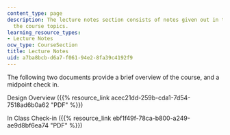```yaml
---
content_type: page
description: The lecture notes section consists of notes given out in the class for
  the course topics.
learning_resource_types:
- Lecture Notes
ocw_type: CourseSection
title: Lecture Notes
uid: a7ba8bcb-d6a7-f061-94e2-8fa39c4192f9
---
```


The following two documents provide a brief overview of the course, and a midpoint check in.

Design Overview ({{% resource_link acec21dd-259b-cda1-7d54-7518ad6b0a62 "PDF" %}})

In Class Check-in ({{% resource_link ebf1f49f-78ca-b800-a249-ae9d8bf6ea74 "PDF" %}})